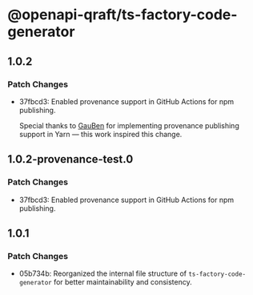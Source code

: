 # @openapi-qraft/ts-factory-code-generator

## 1.0.2

### Patch Changes

- 37fbcd3: Enabled provenance support in GitHub Actions for npm publishing.

  Special thanks to [GauBen](https://github.com/GauBen) for implementing provenance publishing support in Yarn — this work
  inspired this change.

## 1.0.2-provenance-test.0

### Patch Changes

- 37fbcd3: Enabled provenance support in GitHub Actions for npm publishing.

## 1.0.1

### Patch Changes

- 05b734b: Reorganized the internal file structure of `ts-factory-code-generator` for better maintainability and consistency.
